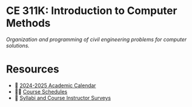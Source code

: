# CE 311K: Introduction to Computer Methods
_Organization and programming of civil engineering problems for computer solutions._

# Resources
* 📆 [2024-2025 Academic Calendar](https://registrar.utexas.edu/calendars/24-25)
* 👨‍🎓 [Course Schedules](https://registrar.utexas.edu/schedules)
* 📄 [Syllabi and Course Instructor Surveys](https://utdirect.utexas.edu/apps/student/coursedocs/nlogon/)
